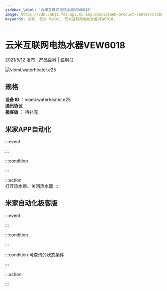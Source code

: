 ```yaml
---
sidebar_label: '云米互联网电热水器VEW6018'
image: https://cdn.cnbj1.fds.api.mi-img.com/iotweb-product-center/c73b809651caf56f4d1129283186f6ad_148.png?GalaxyAccessKeyId=AKVGLQWBOVIRQ3XLEW&Expires=9223372036854775807&Signature=U0DGaz9njrUbTmo80ljIpUJo1ms=
keywords: 米家, 云米 Viomi, 云米互联网电热水器VEW6018, 
---
```

# 云米互联网电热水器VEW6018

2021/5/12 发布 | [产品百科](https://home.mi.com/webapp/content/baike/product/index.html?model=viomi.waterheater.e25/) | [说明书](https://home.mi.com/views/introduction.html?model=viomi.waterheater.e25&region=cn)

![viomi.waterheater.e25](https://cdn.cnbj1.fds.api.mi-img.com/iotweb-product-center/c73b809651caf56f4d1129283186f6ad_148.png?GalaxyAccessKeyId=AKVGLQWBOVIRQ3XLEW&Expires=9223372036854775807&Signature=U0DGaz9njrUbTmo80ljIpUJo1ms=)

## 规格  
> 
**设备 ID** ：viomi.waterheater.e25  
**通讯协议** ：  
**极客版**  ： 待补充 


## 米家APP自动化  

:::event  

:::

:::condition  

:::

:::action   
打开热水器、关闭热水器
:::

## 米家自动化极客版  

:::event  

:::

:::condition  

:::

:::condition 可查询的状态条件  

:::

:::action  

:::

        
